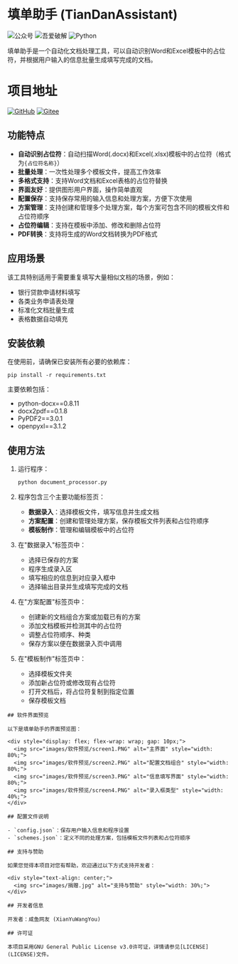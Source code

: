 # 填单助手 (TianDanAssistant)

![公众号](https://img.shields.io/badge/公众号-大融写字的地方-green)
![吾爱破解](https://img.shields.io/badge/吾爱破解-XianYuWangYou-red)
![Python](https://img.shields.io/badge/python-3.10%2B-yellow)

填单助手是一个自动化文档处理工具，可以自动识别Word和Excel模板中的占位符，并根据用户输入的信息批量生成填写完成的文档。

# 项目地址
[![GitHub](https://img.shields.io/badge/GitHub-TianDanAssistant-blue)](github:https://github.com/XianYuWangYou/TianDanAssistant)
[![Gitee](https://img.shields.io/badge/Gitee-文档表格批量填写助手-orange)](gitee:https://gitee.com/xianyuwangyou/TianDanAssistant)

## 功能特点

- **自动识别占位符**：自动扫描Word(.docx)和Excel(.xlsx)模板中的占位符（格式为`{占位符名称}`）
- **批量处理**：一次性处理多个模板文件，提高工作效率
- **多格式支持**：支持Word文档和Excel表格的占位符替换
- **界面友好**：提供图形用户界面，操作简单直观
- **配置保存**：支持保存常用的输入信息和处理方案，方便下次使用
- **方案管理**：支持创建和管理多个处理方案，每个方案可包含不同的模板文件和占位符顺序
- **占位符编辑**：支持在模板中添加、修改和删除占位符
- **PDF转换**：支持将生成的Word文档转换为PDF格式

## 应用场景

该工具特别适用于需要重复填写大量相似文档的场景，例如：

- 银行贷款申请材料填写
- 各类业务申请表处理
- 标准化文档批量生成
- 表格数据自动填充

## 安装依赖

在使用前，请确保已安装所有必要的依赖库：

```
pip install -r requirements.txt
```

主要依赖包括：
- python-docx==0.8.11
- docx2pdf==0.1.8
- PyPDF2==3.0.1
- openpyxl==3.1.2

## 使用方法

1. 运行程序：
   ```bash
   python document_processor.py
   ```

2. 程序包含三个主要功能标签页：
   - **数据录入**：选择模板文件，填写信息并生成文档
   - **方案配置**：创建和管理处理方案，保存模板文件列表和占位符顺序
   - **模板制作**：管理和编辑模板中的占位符

3. 在"数据录入"标签页中：
   - 选择已保存的方案
   - 程序生成录入区
   - 填写相应的信息到对应录入框中
   - 选择输出目录并生成填写完成的文档

4. 在"方案配置"标签页中：
   - 创建新的文档组合方案或加载已有的方案
   - 添加文档模板并检测其中的占位符
   - 调整占位符顺序、种类
   - 保存方案以便在数据录入页中调用

5. 在"模板制作"标签页中：
   - 选择模板文件夹
   - 添加新占位符或修改现有占位符
   - 打开文档后，将占位符复制到指定位置
   - 保存模板文档

```
## 软件界面预览

以下是填单助手的界面预览图：

<div style="display: flex; flex-wrap: wrap; gap: 10px;">
  <img src="images/软件预览/screen1.PNG" alt="主界面" style="width: 80%;">
  <img src="images/软件预览/screen2.PNG" alt="配置文档组合" style="width: 80%;">
  <img src="images/软件预览/screen3.PNG" alt="信息填写界面" style="width: 80%;">
  <img src="images/软件预览/screen4.PNG" alt="录入框类型" style="width: 40%;">
</div>

## 配置文件说明

- `config.json`：保存用户输入信息和程序设置
- `schemes.json`：定义不同的处理方案，包括模板文件列表和占位符顺序

## 支持与赞助

如果您觉得本项目对您有帮助，欢迎通过以下方式支持开发者：

<div style="text-align: center;">
  <img src="images/捐赠.jpg" alt="支持与赞助" style="width: 30%;">
</div>

## 开发者信息

开发者：咸鱼网友 (XianYuWangYou)

## 许可证

本项目采用GNU General Public License v3.0许可证，详情请参见[LICENSE](LICENSE)文件。
